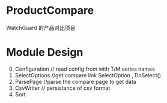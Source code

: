 # ProductCompare
WatchGuard 的产品对比项目

# Module Design
0. Configuration // read config from with T/M series names
1. SelectOptions //get compare link SelectOption , DoSelect()
2. ParsePage //parse the compare page to get data
3. CsvWriter // persistance of csv format
4. Sort
